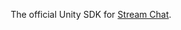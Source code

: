 ﻿<p align="center">
    The official Unity SDK for <a href="https://getstream.io/chat/sdk/unity/">Stream Chat</a>.
</p>